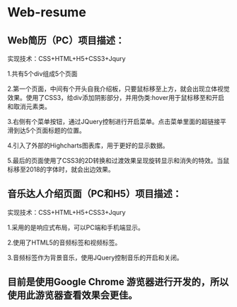 # Web-resume

## Web简历（PC）项目描述：

实现技术：CSS+HTML+H5+CSS3+Jqury

1.共有5个div组成5个页面

2.第一个页面，中间有个开头自我介绍板，只要鼠标移至上方，就会出现立体视觉效果。使用了CSS3，给div添加阴影部分，并用伪类:hover用于鼠标移至和开启和取消元素类。

3.右侧有个菜单按钮，通过JQuery控制进行开启菜单。点击菜单里面的超链接平滑到达5个页面标题的位置。

4.引入了外部的Highcharts图表库，用于更好的显示数据。

5.最后的页面使用了CSS3的2D转换和过渡效果呈现旋转显示和消失的特效。当鼠标移至2018的字体时，就会出边效果。


## 音乐达人介绍页面（PC和H5）项目描述：

实现技术：CSS+HTML+H5+CSS3+Jqury

1.采用的是响应式布局，可以PC端和手机端显示。

2.使用了HTML5的音频标签和视频标签。

3.音频标签作为背景音乐，使用JQuery控制音乐的开启和关闭。


## 目前是使用Google Chrome 游览器进行开发的，所以使用此游览器查看效果会更佳。
